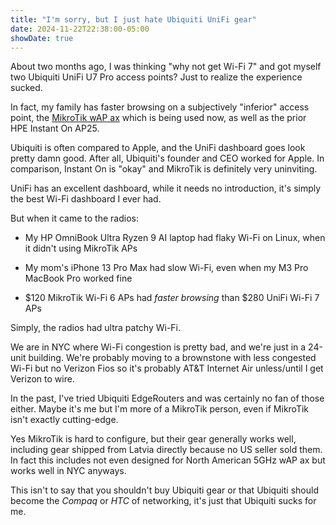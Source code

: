 ```yaml
---
title: "I'm sorry, but I just hate Ubiquiti UniFi gear"
date: 2024-11-22T22:38:00-05:00
showDate: true
---
```


About two months ago, I was thinking "why not get Wi-Fi 7" and got myself two
Ubiquiti UniFi U7 Pro access points? Just to realize the experience sucked.

In fact, my family has faster browsing on a subjectively "inferior" access
point, the [MikroTik wAP ax](https://mikrotik.com/product/wap_ax) which is
being used now, as well as the prior HPE Instant On AP25.

Ubiquiti is often compared to Apple, and the UniFi dashboard goes look pretty
damn good. After all, Ubiquiti's founder and CEO worked for Apple. In
comparison, Instant On is "okay" and MikroTik is definitely very uninviting.

UniFi has an excellent dashboard, while it needs no introduction, it's simply
the best Wi-Fi dashboard I ever had.

But when it came to the radios:

 * My HP OmniBook Ultra Ryzen 9 AI laptop had flaky Wi-Fi on Linux, when it didn't using MikroTik APs

 * My mom's iPhone 13 Pro Max had slow Wi-Fi, even when my M3 Pro MacBook Pro worked fine

 * $120 MikroTik Wi-Fi 6 APs had *faster browsing* than $280 UniFi Wi-Fi 7 APs

Simply, the radios had ultra patchy Wi-Fi.

We are in NYC where Wi-Fi congestion is pretty bad, and we're just in a 24-unit
building. We're probably moving to a brownstone with less congested Wi-Fi but
no Verizon Fios so it's probably AT&amp;T Internet Air unless/until I get
Verizon to wire.

In the past, I've tried Ubiquiti EdgeRouters and was certainly no fan of those
either. Maybe it's me but I'm more of a MikroTik person, even if MikroTik isn't
exactly cutting-edge.

Yes MikroTik is hard to configure, but their gear generally works well,
including gear shipped from Latvia directly because no US seller sold them. In
fact this includes not even designed for North American 5GHz wAP ax but works
well in NYC anyways.

This isn't to say that you shouldn't buy Ubiquiti gear or that Ubiquiti should
become the *Compaq* or *HTC* of networking, it's just that Ubiquiti sucks for
me.
